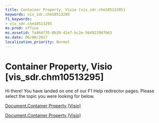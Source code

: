 ```yaml
---
title: Container Property, Visio [vis_sdr.chm10513295]
keywords: vis_sdr.chm10513295
f1_keywords:
- vis_sdr.chm10513295
ms.prod: office
ms.assetid: fa464f35-8b39-41e7-bc2e-564923947b63
ms.date: 06/08/2017
localization_priority: Normal
---
```



# Container Property, Visio [vis_sdr.chm10513295]

Hi there! You have landed on one of our F1 Help redirector pages. Please select the topic you were looking for below.

[Document.Container Property (Visio)](http://msdn.microsoft.com/library/a5b2c90e-f9e0-cc09-8388-566729c1c4eb%28Office.15%29.aspx)

[Document.Container Property (Visio)](http://msdn.microsoft.com/library/aa08d0da-1823-526e-3e3f-a420adb3597c.aspx)


